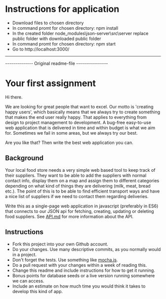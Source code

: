 
# Instructions for application

- Download files to chosen directory
- In command promt for chosen directory: npm install
- In the created folder node_modules\json-server\src\server replace public folder with downloaded public folder
- In command promt for chosen directory: npm start
- Go to http://localhost:3000/


------------------------------------

-------------- Original readme-file ----------------
# Your first assignment

Hi there. 

We are looking for great people that want to excel. Our motto is 'creating happy
users', which basically means that we always try to create something that makes
the end user really happy. That applies to everything from design to project
management to development. A bug-free easy-to-use web application that is
delivered in time and within budget is what we aim for. Sometimes we fail in
some areas, but we always try our best.

Are you like that? Then write the best web application you can. 

## Background

Your local food store needs a very simple web based tool to keep track of their
suppliers.  They want to be able to add the suppliers with normal contact info,
display them on a map and assign them to different categories depending on what
kind of things they are delivering (milk, meat, bread etc.). The point of this
is to be able to find efficient transport ways and have a nice list of suppliers
if we need to contact them regarding deliveries.

Write this as a single-page web application in javascript (preferably in ES6)
that connects to our JSON api for fetching, creating, updating or deleting food
suppliers. See [API.md](API.md) for more information about the API.

## Instructions

 * Fork this project into your own Github account. 
 * Do your changes. Use many descriptive commits, as you normally would in a
   project.
 * Don't forget the tests. Use something like [mocha.js](https://mochajs.org/).
 * Do a pull request with your changes within a week of reading this.
 * Change this readme and include instructions for how to get it running.
 * Bonus points for database seeds or a live version running somewhere we can
   access.
 * Include an estimate on how much time you would think it takes to develop this
   kind of app.
